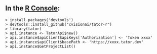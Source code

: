 ## In the [R Console](https://cran.r-project.org/mirrors.html):

```shell
> install.packages('devtools')
> devtools::install_github("cvisionai/tator-r")
> library(tator)
> api.instance <- TatorApi$new()
> api.instance$apiClient$apiKeys['Authorization'] <- 'Token xxxx'
> api.instance$apiClient$basePath <- 'https://xxxx.tator.dev'
> api.instance$GetProjectList()
```